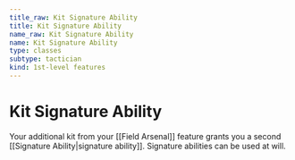 ```yaml
---
title_raw: Kit Signature Ability
title: Kit Signature Ability
name_raw: Kit Signature Ability
name: Kit Signature Ability
type: classes
subtype: tactician
kind: 1st-level features
---
```


# Kit Signature Ability

Your additional kit from your [[Field Arsenal]] feature grants you a second [[Signature Ability|signature ability]]. Signature abilities can be used at will.
